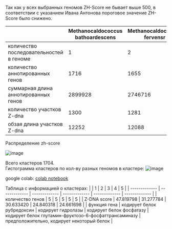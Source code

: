 Так как у всех выбранных геномов ZH-Score не бывает выше 500, в соответствии с указанием Ивана Антонова пороговое значение ZH-Score было снижено.


|  | Methanocaldococcus bathoardescens  | Methanocaldococcus fervensr | Methanocaldococcus infernus | Methanocaldococcus jannaschii | Methanocaldococcus vulcanius |
| ------------- | ------------- | ------------- | ------------- | ------------- | ------------- |
| количество последовательностей в геноме | 1 | 2 | 1 | 3 | 3 |
| количество аннотированных генов | 1716 | 1655 | 1499 | 1890 | 1778 |
| суммарная длина аннотированных генов | 2899928 | 2746716 | 2490976 | 3103456 | 3006890 |
| количество участков Z-dna | 1300 | 1281 | 646 | 1586 | 1797 |
| обзая длина участков Z-dna | 12252 | 12088 | 5920 | 14932 | 16750 |



Распределение zh-score

![image](https://user-images.githubusercontent.com/25819950/173190419-045dc42b-fcaa-458e-b93c-615ae262572a.png)


Всего кластеров 1704.  
Гистограмма кластеров по кол-ву разных геномов в кластере:
![image](https://user-images.githubusercontent.com/25819950/173413155-ffb30cf3-3d5d-4e95-a9a9-59b613daaaab.png)


google colab:
[colab notebook](https://colab.research.google.com/drive/1GobvF3jGPt9uFQ6ZAdRPApBFDfOM1c6X?usp=sharing)



Таблица с информацией о кластерах:
|  | 1  | 2 | 3 | 4 | 5 |
| ------------- | ------------- | ------------- | ------------- | ------------- | ------------- |
| количество генов | 5 | 5 | 5 | 5 | 5 |
| Z-DNA score | 47.819798 | 31.277784 | 30.633420 | 24.840318 | 24.661698 |
| функция гена | кодирует белок рубредоксин | кодирует гидролазы | кодирует белок фосфатазу | кодирует белок глутамин-фруктозо-6-фосфаттрансаминазу | предположительно, кодирует некоторый белок |
